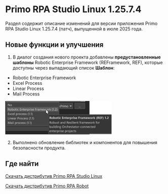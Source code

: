 # Primo RPA Studio Linux 1.25.7.4

Раздел содержит описание изменений для версии приложения Primo RPA Studio Linux 1.25.7.4 (патч), выпущенной в июле 2025 года.


## Новые функции и улучшения

1. В диалог создания нового проекта добавлены **предустановленные шаблоны** Robotic Enterprise Framework (REFramework, REF), которые доступны через выпадающий список **Шаблон**:
* Robotic Enterprise Framework
* Excel Process
* Linear Process
* Mail Process

![alt](../resources/studio-linux/12574-ref-templates-small.png)

2. Выполнено обновление библиотек и компонентов для повышения безопасности продукта.



## Где найти

[Скачать дистрибутив Primo RPA Studio Linux](https://disk.primo-rpa.ru/index.php/s/t9BHBjR6PP06Yax?path=%2FRelease%2FStudio)

[Скачать дистрибутив Primo RPA Robot](https://disk.primo-rpa.ru/index.php/s/t9BHBjR6PP06Yax?path=%2FRelease%2FRobot)

